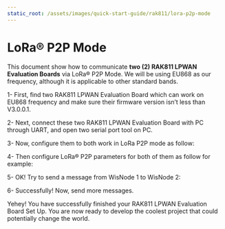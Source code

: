 ```yaml
---
static_root: /assets/images/quick-start-guide/rak811/lora-p2p-mode
---
```


# LoRa® P2P Mode

This document show how to communicate **two (2) RAK811 LPWAN Evaluation Boards** via LoRa® P2P Mode. We will be using EU868 as our frequency, although it is applicable to other standard bands.

1- First, find two RAK811 LPWAN Evaluation Board which can work on EU868 frequency and make sure their firmware version isn’t less than V3.0.0.1.

2- Next, connect these two RAK811 LPWAN Evaluation Board with PC through UART, and open two serial port tool on PC.

3- Now, configure them to both work in LoRa P2P mode as follow:

<rk-img
  :src="`${$frontmatter.static_root}/wiyvchxtiv4tgr3izuff.png`"
  width="100%"
  figure-number="1"
  caption="P2P Initialization"
/>

4- Then configure LoRa® P2P parameters for both of them as follow for example:

<rk-img
  :src="`${$frontmatter.static_root}/vctdlxrvu3lx48qfgxi9.jpg`"
  width="100%"
  figure-number="2"
  caption="Configuring P2P in both RAK811 Nodes"
/>

5- OK! Try to send a message from WisNode 1 to WisNode 2:

<rk-img
  :src="`${$frontmatter.static_root}/og3igkq8zhfftiaunbt6.jpg`"
  width="100%"
  figure-number="3"
  caption="Message sent and received status in the two Nodes"
/>

6- Successfully! Now, send more messages.

<rk-img
  :src="`${$frontmatter.static_root}/jsqpvwg7m8cwl7zr4zf5.jpg`"
  width="100%"
  figure-number="4"
  caption="Succeeding Messages sent to the other Node"
/>

Yehey! You have successfully finished your RAK811 LPWAN Evaluation Board Set Up. You are now ready to develop the coolest project that could potentially change the world.
